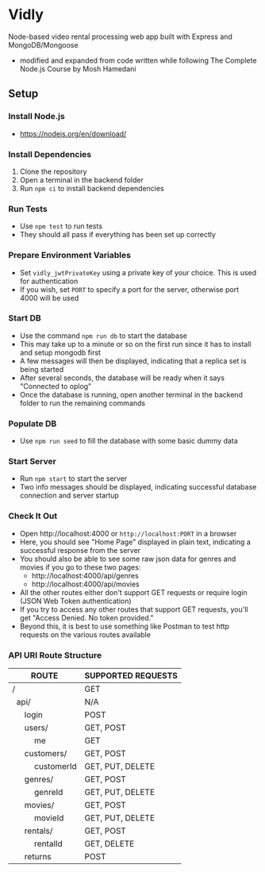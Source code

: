 # Vidly
Node-based video rental processing web app built with Express and MongoDB/Mongoose
 - modified and expanded from code written while following The Complete Node.js Course by Mosh Hamedani

## Setup
### Install Node.js
 - https://nodejs.org/en/download/

### Install Dependencies
1. Clone the repository
2. Open a terminal in the backend folder
3. Run `npm ci` to install backend dependencies

### Run Tests
 - Use `npm test` to run tests
 - They should all pass if everything has been set up correctly

### Prepare Environment Variables
 - Set `vidly_jwtPrivateKey` using a private key of your choice. This is used for authentication
 - If you wish, set `PORT` to specify a port for the server, otherwise port 4000 will be used

### Start DB
 - Use the command `npm run db` to start the database
 - This may take up to a minute or so on the first run since it has to install and setup mongodb first
 - A few messages will then be displayed, indicating that a replica set is being started
 - After several seconds, the database will be ready when it says "Connected to oplog"
 - Once the database is running, open another terminal in the backend folder to run the remaining commands

### Populate DB
 - Use `npm run seed` to fill the database with some basic dummy data

### Start Server
 - Run `npm start` to start the server
 - Two info messages should be displayed, indicating successful database connection and server startup

### Check It Out
 - Open http://localhost:4000 or `http://localhost:PORT` in a browser
 - Here, you should see "Home Page" displayed in plain text, indicating a successful response from the server
 - You should also be able to see some raw json data for genres and movies if you go to these two pages:
   - http://localhost:4000/api/genres
   - http://localhost:4000/api/movies
 - All the other routes either don't support GET requests or require login (JSON Web Token authentication)
 - If you try to access any other routes that support GET requests, you'll get "Access Denied. No token provided."
 - Beyond this, it is best to use something like Postman to test http requests on the various routes available
 
### API URI Route Structure
| ROUTE                         | SUPPORTED REQUESTS |
| ----------------------------- | ------------------ |
|                    /          | GET                |
| &nbsp;             api/       | N/A                |
| &emsp;&nbsp;       login      | POST               |
| &emsp;&nbsp;       users/     | GET, POST          |
| &emsp;&emsp;&ensp; me         | GET                |
| &emsp;&nbsp;       customers/ | GET, POST          |
| &emsp;&emsp;&ensp; customerId | GET, PUT, DELETE   |
| &emsp;&nbsp;       genres/    | GET, POST          |
| &emsp;&emsp;&ensp; genreId    | GET, PUT, DELETE   |
| &emsp;&nbsp;       movies/    | GET, POST          |
| &emsp;&emsp;&ensp; movieId    | GET, PUT, DELETE   |
| &emsp;&nbsp;       rentals/   | GET, POST          |
| &emsp;&emsp;&ensp; rentalId   | GET, DELETE        |
| &emsp;&nbsp;       returns    | POST               |
